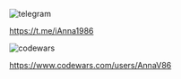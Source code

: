 ![telegram](https://img.shields.io/badge/Telegram-2CA5E0?style=for-the-badge&logo=telegram&logoColor=white)

https://t.me/iAnna1986

![codewars](https://www.codewars.com/users/AnnaV86/badges/large)

https://www.codewars.com/users/AnnaV86
